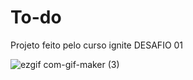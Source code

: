 # To-do
Projeto feito pelo curso ignite
DESAFIO 01

![ezgif com-gif-maker (3)](https://user-images.githubusercontent.com/76717284/117735942-ea765380-b1cc-11eb-8b91-0cc02170d79d.gif)

